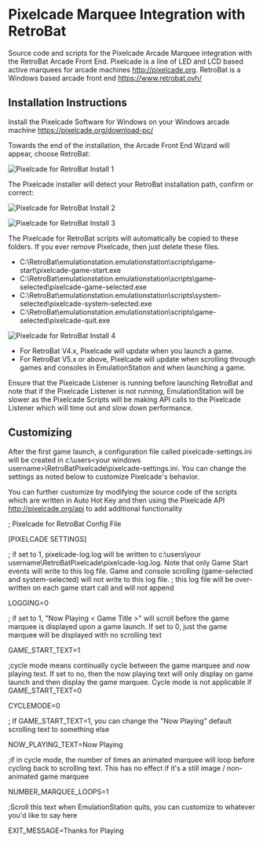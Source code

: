 # Pixelcade Marquee Integration with RetroBat
Source code and scripts for the Pixelcade Arcade Marquee integration with the RetroBat Arcade Front End. Pixelcade is a line of LED and LCD based active marquees for arcade machines http://pixelcade.org. RetroBat is a Windows based arcade front end https://www.retrobat.ovh/

## Installation Instructions

Install the Pixelcade Software for Windows on your Windows arcade machine https://pixelcade.org/download-pc/

Towards the end of the installation, the Arcade Front End Wizard will appear, choose RetroBat:

![Pixelcade for RetroBat Install 1](https://creativeartsandtechnology.com/wp-content/uploads/2022/07/installer1-e1657220929273.jpg)

The Pixelcade installer will detect your RetroBat installation path, confirm or correct:

![Pixelcade for RetroBat Install 2](https://creativeartsandtechnology.com/wp-content/uploads/2022/07/installer2-e1657220959970.jpg)

![Pixelcade for RetroBat Install 3](https://creativeartsandtechnology.com/wp-content/uploads/2022/07/installer4-e1657221024111.jpg)

The Pixelcade for RetroBat scripts will automatically be copied to these folders. If you ever remove Pixelcade, then just delete these files.

* C:\RetroBat\emulationstation\.emulationstation\scripts\game-start\pixelcade-game-start.exe
* C:\RetroBat\emulationstation\.emulationstation\scripts\game-selected\pixelcade-game-selected.exe
* C:\RetroBat\emulationstation\.emulationstation\scripts\system-selected\pixelcade-system-selected.exe
* C:\RetroBat\emulationstation\.emulationstation\scripts\game-selected\pixelcade-quit.exe

![Pixelcade for RetroBat Install 4](https://creativeartsandtechnology.com/wp-content/uploads/2022/07/installer5-e1657221045815.jpg)

* For RetroBat V4.x, Pixelcade will update when you launch a game.
* For RetroBat V5.x or above, Pixelcade will update when scrolling through games and consoles in EmulationStation and when launching a game.

Ensure that the Pixelcade Listener is running before launching RetroBat and note that if the Pixelcade Listener is not running, EmulationStation will be slower as the Pixelcade Scripts will be making API calls to the Pixelcade Listener which will time out and slow down performance. 

## Customizing

After the first game launch, a configuration file called pixelcade-settings.ini will be created in c:\users\<your windows username>\RetroBatPixelcade\pixelcade-settings.ini. You can change the settings as noted below to customize Pixelcade's behavior.

You can further customize by modifying the source code of the scripts which are written in Auto Hot Key and then using the Pixelcade API http://pixelcade.org/api to add additional functionality

; Pixelcade for RetroBat Config File

[PIXELCADE SETTINGS]

; if set to 1, pixelcade-log.log will be written to c:\users\your username\RetroBatPixelcade\pixelcade-log.log. Note that only Game Start events will write to this log file. Game and console scrolling (game-selected and system-selected) will not write to this log file.
; this log file will be over-written on each game start call and will not append

LOGGING=0

; if set to 1, "Now Playing < Game Title >" will scroll before the game marquee is displayed upon a game launch. If set to 0, just the game marquee will be displayed with no scrolling text

GAME_START_TEXT=1

;cycle mode means continually cycle between the game marquee and now playing text. If set to no, then the now playing text will only display on game launch and then display the game marquee. Cycle mode is not applicable if GAME_START_TEXT=0

CYCLEMODE=0

; If GAME_START_TEXT=1, you can change the "Now Playing" default scrolling text to something else

NOW_PLAYING_TEXT=Now Playing

;if in cycle mode, the number of times an animated marquee will loop before cycling back to scrolling text. This has no effect if it's a still image / non-animated game marquee

NUMBER_MARQUEE_LOOPS=1

;Scroll this text when EmulationStation quits, you can customize to whatever you'd like to say here

EXIT_MESSAGE=Thanks for Playing
